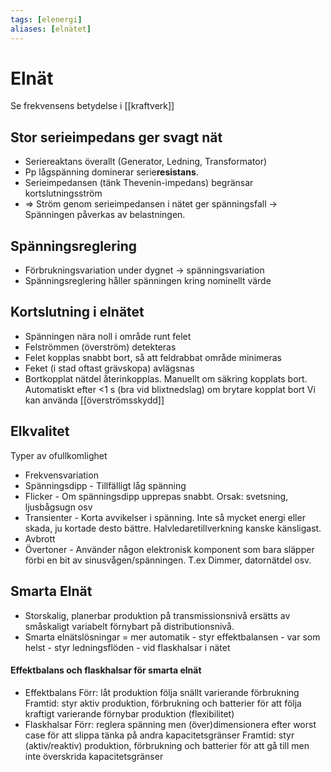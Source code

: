 ```yaml
---
tags: [elenergi]
aliases: [elnätet]
---
```

# Elnät

Se frekvensens betydelse i [[kraftverk]]

## Stor serieimpedans ger svagt nät
- Seriereaktans överallt (Generator, Ledning, Transformator)
- Pp lågspänning dominerar serie**resistans**.
- Serieimpedansen (tänk Thevenin-impedans) begränsar kortslutningsström
- $\Rightarrow$ Ström genom serieimpedansen i nätet ger spänningsfall $\rightarrow$ Spänningen påverkas av belastningen.

## Spänningsreglering
- Förbrukningsvariation under dygnet $\rightarrow$ spänningsvariation
- Spänningsreglering håller spänningen kring nominellt värde

## Kortslutning i elnätet
- Spänningen nära noll i område runt felet
- Felströmmen (överström) detekteras
- Felet kopplas snabbt bort, så att feldrabbat område minimeras
- Feket (i stad oftast grävskopa) avlägsnas
- Bortkopplat nätdel återinkopplas. Manuellt om säkring kopplats bort. Automatiskt efter <1 s (bra vid blixtnedslag) om brytare kopplat bort
Vi kan använda [[överströmsskydd]]

## Elkvalitet
Typer av ofullkomlighet
- Frekvensvariation
- Spänningsdipp
		  - Tillfälligt låg spänning
- Flicker
		- Om spänningsdipp upprepas snabbt. Orsak: svetsning, ljusbågsugn osv
- Transienter
		- Korta avvikelser i spänning. Inte så mycket energi eller skada, ju kortade desto bättre. Halvledaretillverkning kanske känsligast.
- Avbrott
- Övertoner
		- Använder någon elektronisk komponent som bara släpper förbi en bit av sinusvågen/spänningen. T.ex Dimmer, datornätdel osv. 

## Smarta Elnät
- Storskalig, planerbar produktion på transmissionsnivå ersätts av småskaligt variabelt förnybart på distributionsnivå.
- Smarta elnätslösningar = mer automatik
		- styr effektbalansen - var som helst
		- styr ledningsflöden - vid flaskhalsar i nätet

#### Effektbalans och flaskhalsar för smarta elnät
- Effektbalans 
  Förr: låt produktion följa snällt varierande förbrukning Framtid: styr aktiv produktion, förbrukning och batterier för att följa kraftigt varierande förnybar produktion (flexibilitet)
- Flaskhalsar
  Förr: reglera spänning men (över)dimensionera efter worst case för att slippa tänka på andra kapacitetsgränser Framtid: styr (aktiv/reaktiv) produktion, förbrukning och batterier för att gå till men inte överskrida kapacitetsgränser